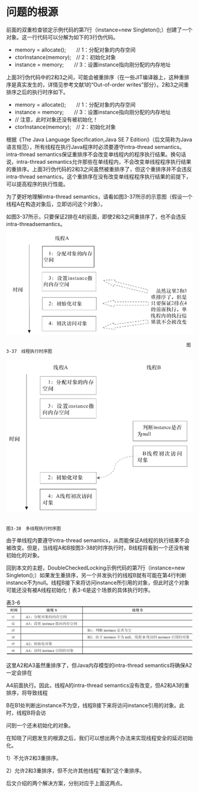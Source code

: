 # 问题的根源

前面的双重检查锁定示例代码的第7行（instance=new Singleton\(\);）创建了一个对象。这一行代码可以分解为如下的3行伪代码。

* memory = allocate\(\);　　// 1：分配对象的内存空间
* ctorInstance\(memory\);　// 2：初始化对象
* instance = memory;　　// 3：设置instance指向刚分配的内存地址

上面3行伪代码中的2和3之间，可能会被重排序（在一些JIT编译器上，这种重排序是真实发生的，详情见参考文献1的“Out-of-order writes”部分）。2和3之间重排序之后的执行时序如下。

* memory = allocate\(\);　　// 1：分配对象的内存空间
* instance = memory;　　// 3：设置instance指向刚分配的内存地址
* // 注意，此时对象还没有被初始化！
* ctorInstance\(memory\);　// 2：初始化对象

根据《The Java Language Specification,Java SE 7 Edition》（后文简称为Java语言规范），所有线程在执行Java程序时必须要遵守intra-thread semantics。intra-thread semantics保证重排序不会改变单线程内的程序执行结果。换句话说，intra-thread semantics允许那些在单线程内，不会改变单线程程序执行结果的重排序。上面3行伪代码的2和3之间虽然被重排序了，但这个重排序并不会违反intra-thread semantics。这个重排序在没有改变单线程程序执行结果的前提下，可以提高程序的执行性能。

为了更好地理解intra-thread semantics，请看如图3-37所示的示意图（假设一个线程A在构造对象后，立即访问这个对象）。

如图3-37所示，只要保证2排在4的前面，即使2和3之间重排序了，也不会违反intra-threadsemantics。

![](/assets/import-3-37.png)

```
                                                                    图3-37　线程执行时序图
```

![](/assets/import-3-38.png)

```
                                                                      图3-38　多线程执行时序图
```

由于单线程内要遵守intra-thread semantics，从而能保证A线程的执行结果不会被改变。但是，当线程A和B按图3-38的时序执行时，B线程将看到一个还没有被初始化的对象。

回到本文的主题，DoubleCheckedLocking示例代码的第7行（instance=new Singleton\(\);）如果发生重排序，另一个并发执行的线程B就有可能在第4行判断instance不为null。线程B接下来将访问instance所引用的对象，但此时这个对象可能还没有被A线程初始化！表3-6是这个场景的具体执行时序。

表3-6![](/assets/import-3-6.png)

这里A2和A3虽然重排序了，但Java内存模型的intra-thread semantics将确保A2一定会排在

A4前面执行。因此，线程A的intra-thread semantics没有改变，但A2和A3的重排序，将导致线程

B在B1处判断出instance不为空，线程B接下来将访问instance引用的对象。此时，线程B将会访

问到一个还未初始化的对象。

在知晓了问题发生的根源之后，我们可以想出两个办法来实现线程安全的延迟初始化。

1）不允许2和3重排序。

2）允许2和3重排序，但不允许其他线程“看到”这个重排序。

后文介绍的两个解决方案，分别对应于上面这两点。



